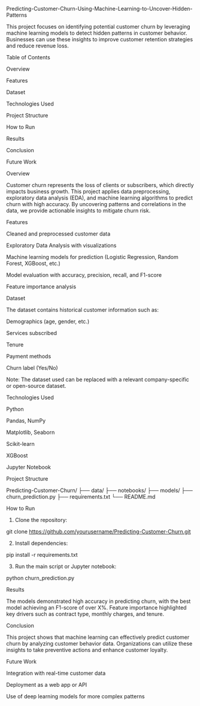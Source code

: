 Predicting-Customer-Churn-Using-Machine-Learning-to-Uncover-Hidden-Patterns

This project focuses on identifying potential customer churn by leveraging machine learning models to detect hidden patterns in customer behavior. Businesses can use these insights to improve customer retention strategies and reduce revenue loss.

Table of Contents

Overview

Features

Dataset

Technologies Used

Project Structure

How to Run

Results

Conclusion

Future Work


Overview

Customer churn represents the loss of clients or subscribers, which directly impacts business growth. This project applies data preprocessing, exploratory data analysis (EDA), and machine learning algorithms to predict churn with high accuracy. By uncovering patterns and correlations in the data, we provide actionable insights to mitigate churn risk.

Features

Cleaned and preprocessed customer data

Exploratory Data Analysis with visualizations

Machine learning models for prediction (Logistic Regression, Random Forest, XGBoost, etc.)

Model evaluation with accuracy, precision, recall, and F1-score

Feature importance analysis


Dataset

The dataset contains historical customer information such as:

Demographics (age, gender, etc.)

Services subscribed

Tenure

Payment methods

Churn label (Yes/No)


Note: The dataset used can be replaced with a relevant company-specific or open-source dataset.

Technologies Used

Python

Pandas, NumPy

Matplotlib, Seaborn

Scikit-learn

XGBoost

Jupyter Notebook


Project Structure

Predicting-Customer-Churn/
├── data/
├── notebooks/
├── models/
├── churn_prediction.py
├── requirements.txt
└── README.md

How to Run

1. Clone the repository:

git clone https://github.com/yourusername/Predicting-Customer-Churn.git


2. Install dependencies:

pip install -r requirements.txt


3. Run the main script or Jupyter notebook:

python churn_prediction.py



Results

The models demonstrated high accuracy in predicting churn, with the best model achieving an F1-score of over X%. Feature importance highlighted key drivers such as contract type, monthly charges, and tenure.

Conclusion

This project shows that machine learning can effectively predict customer churn by analyzing customer behavior data. Organizations can utilize these insights to take preventive actions and enhance customer loyalty.

Future Work

Integration with real-time customer data

Deployment as a web app or API

Use of deep learning models for more complex patterns

